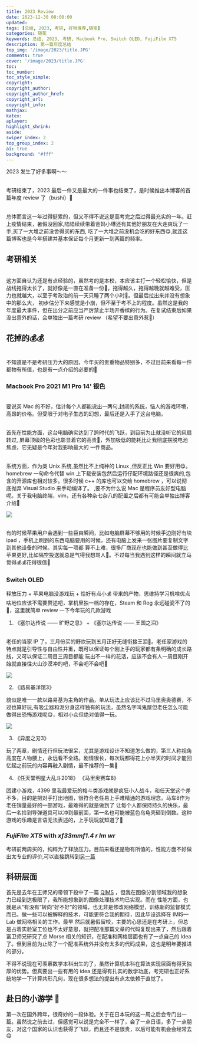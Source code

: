 ```yaml
---
title: 2023 Review
date: 2023-12-30 08:00:00
updated:
tags: [总结, 2023, 考研, 好物推荐,随笔]
categories: 随笔
keywords: 总结, 2023, 考研, Macbook Pro, Switch OLED, FujiFilm XT5
description: 第一篇年度总结
top_img: '/image/2023/title.JPG'
comments: true
cover: '/image/2023/title.JPG'
toc:
toc_number:
toc_style_simple:
copyright: 
copyright_author:
copyright_author_href:
copyright_url:
copyright_info:
mathjax:
katex:
aplayer:
highlight_shrink:
aside:
swiper_index: 2
top_group_index: 2
ai: true 
background: "#fff"
---
```


2023 发生了好多事啊～～
<!-- more -->
<br>考研结束了，2023 最后一件又是最大的一件事也结束了，是时候推出本博客的首篇年度 review 了（bushi）🥵

<br>总体而言这一年过得挺累的，但又不得不说这是高考完之后过得最充实的一年。赶上疫情结束，暑假没回家,陆陆续续带着爸妈小琳还有其他好朋友在大连爽玩了一手,买了一大堆之前没舍得买的东西, 吃了一大堆之前没机会吃的好东西😋,就连这篇博客也是今年搭建并基本保证每个月更新一到两篇的频率。

## 考研相关

<br>这方面自认为还是有点经验的，虽然考的是本校，本应该主打一个轻松愉快，但是战线拖得太长了，就好像是一直在准备一份💩，拖得越久，拖得越晚就越难受，压力也就越大，以至于考政治的前一天只睡了两个小时🥱。但最后拉出来并没有想象中的那么大， 初步估分下来感觉是小崩，但不至于考不上的程度。虽然这是我的年度最大事件，但在出分之前应当严厉禁止半场开香槟的行为。在复试结束后如果没出意外的话，会单独出一篇考研 review （希望不要出意外惹🥺）

## 花掉的💰💰

<br>不知道是不是考研压力大的原因，今年买的贵重物品特别多，不过目前来看每一件都物有所值，也是有一点介绍的必要的🤑

### Macbook Pro 2021 M1 Pro 14' 银色

<br>要说买 Mac 的不好，估计每个人都能说出一两句,封闭的系统，恼人的游戏环境，高昂的价格。但受限于对电子生态的幻想，最后还是入手了这台电脑。

<br>首先在性能方面，这台电脑确实达到了跨时代的飞跃，到目前为止就没听它的风扇转过, 屏幕顶级的色彩也彰显着它的高贵🥺，外加极低的能耗比让我彻底摆脱电池焦虑，它无疑是今年对我影响最大的 一件商品。

<br>系统方面，作为类 Unix 系统,虽然比不上纯种的 Linux ,但反正比 Win 要好用😋。homebrew 一句命令代替 win 上下载安装包然后运行仔配环境路径还是很爽的,包含的开源库也相对较多。很多时候 c++ 的库也可以交给 homebrew ，可以说彻底抛弃 Visual Studio 来手动编译了。 ,要不为什么说 Mac 是程序员友好型电脑呢。关于我电脑终端，vim，还有各种杂七杂八的配置之后都有可能会单独出博客介绍🥵

![](\image\2023\Mac.png)

<br>有的时候苹果用户会遇到一些巨爽瞬间，比如电脑屏幕不够用的时候手边刚好有块 ipad ，手机上刷到的东西电脑要用的时候，还有电脑上发来一张图片要复制文字到其他设备的时候。其实每一项都 算不上难，很多厂商现在也能做到甚至做得比苹果更好,比如隔空投送就总是气得我想骂人🤬。不过每当我遇到这样的瞬间就立马觉得💰💰花得很值🥺

### Switch OLED

释放压力 + 苹果电脑没游戏玩 + 恰好有点小💰 带来的产物，思维持学习机啥优点啥地位应该不需要赘述吧，掌机里独一档的存在，Steam 和 Rog 永远碰瓷不了的😤，这里就简单 review 一下今年玩的几款游戏

1.  《塞尔达传说 —— 旷野之息》 + 《塞尔达传说 —— 王国之泪》

<br> 老任的当家 IP 了，三月份买的野炊玩到五月正好无缝衔接王泪🥵。老任家游戏的特点就是引导性与自由性并重，既可以保证每个刚上手的玩家都有条明确的成长路线，又可以保证二周目三周目都能 玩出不一样的花活，应该不会有人一周目刚开始就直接往火山沙漠冲的吧，不会吧不会吧🤪

![](\image\2023\zelda.jpeg)

2.  《路易基洋馆3》

貌似是唯一一款以路易基为主角的作品，单从玩法上应该比不过马里奥奥德赛，不过也算好玩,有吸尘器和泥分身这样独有的玩法，虽然名字叫鬼屋但老任怎么可能做得出恐怖游戏呢😋，相对小众但绝对值得一玩。

![](\image\2023\Luigi.jpeg)

3.  《异度之刃3》

玩了两章，剧情还行但玩法很呆，尤其是游戏设计不知道怎么做的，第三人称视角高度在人物腰上，永远看不全路。剧情很长，每次玩都得花上小半天的时间才能回忆起之前玩的内容再融入剧情，最不推荐的一集😤

4.  《任天堂明星大乱斗2018》 《马里奥赛车8》

团建小游戏，4399 里我最爱玩的格斗类游戏就是疯狂小人战斗，和任天堂这个差不多，目的是把对手打出地图，很符合老任易上手难精通的游戏理念。马车8作为老任销量最好的一部游戏，最难得的就是做到了 让每个人都保持持久的快乐，最后一名捡到导弹道具可以冲到最前面，第一名也可能被蓝色乌龟壳砸到倒数。这种游戏的乐趣是言语无法表述的，上手玩玩就知道了🤗

### _FujiFilm XT5_ with _xf33mmf1.4 r lm wr_

考研前两周买的，纯粹为了释放压力。目前来看还是物有所值的，性能方面不好做出太专业的评价,可以直接跳转到[另一篇](/shot_1229)

## 科研层面

首先是去年在王师兄的带领下投中了一篇 [QIMS](https://qims.amegroups.org/article/view/116290) ，但我在图像分割领域我的想象力已经到达极限了，我所能想象到的图像处理技术均已实现。而在 性能方面，也就是从“有没有”转向“好不好”的领域，也无非是修改网络模型，训练新的监督模式而已。做一些可以被解释的技术，可能更符合我的期待，因此毕设选择在 IMIS—Lab 做网格相关的工作。最早 然后就暑假留校，主要的心思还是在考研上，但总是占着实验室工位也不太好意思，就把配准那篇文章的代码复现出来了，然后跟着富卫师兄研究了点 Morse 相关的知识，在配准和网格层面也有了一点自己的 Idea 了。但到目前为止除了一个配准系统外并没有太多的代码成果，这也是明年要推进的部分。

不得不说现在可羡慕数学本科出生的了，虽然计算机本科在算法实现层面有得天独厚的优势。但真要出一些有用的 idea 还是得有扎实的数学功底，考完研也正好系统地学一下计算共形几何，现在很多想法的提出有点太依赖于直觉了。

## 赴日的小游学 🤤

第一次在国外跨年，很奇妙的一段体验。关于在日本玩的这一周之后会专门出一篇。虽然说之前去过，但感觉可以说是完全不一样了，会了一点日语，多了一点朋友，对这个国家的认识也获得了飞跃，而且还不是很贵，以后可能有机会会经常去😋
